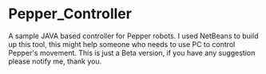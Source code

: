 # Pepper_Controller
A sample JAVA based controller for Pepper robots.
I used NetBeans to build up this tool, this might help someone who needs to use PC to control Pepper's movement.
This is just a Beta version, if you have any suggestion please notify me, thank you.
